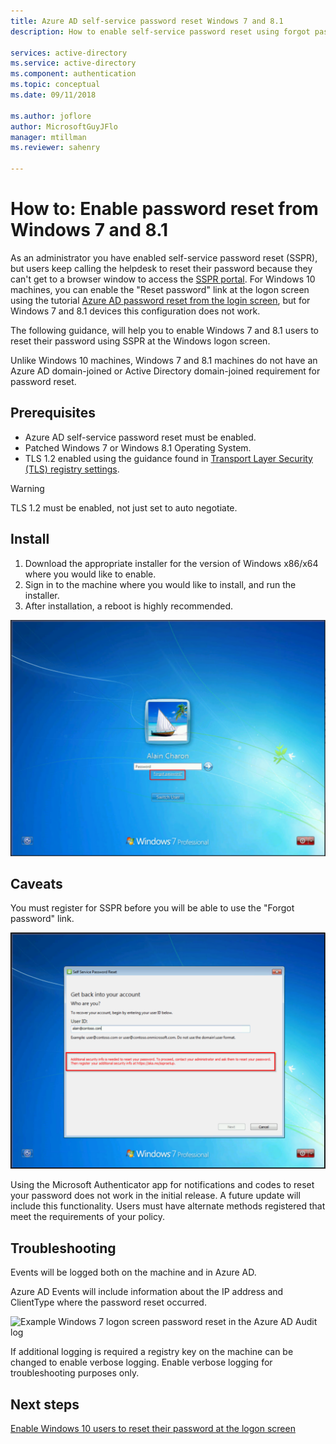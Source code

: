 ```yaml
---
title: Azure AD self-service password reset Windows 7 and 8.1
description: How to enable self-service password reset using forgot password at the Windows 7 or 8.1 logon screen 

services: active-directory
ms.service: active-directory
ms.component: authentication
ms.topic: conceptual
ms.date: 09/11/2018

ms.author: joflore
author: MicrosoftGuyJFlo
manager: mtillman
ms.reviewer: sahenry

---
```

# How to: Enable password reset from Windows 7 and 8.1

As an administrator you have enabled self-service password reset (SSPR), but users keep calling the helpdesk to reset their password because they can't get to a browser window to access the [SSPR portal](https://aka.ms/sspr). For Windows 10 machines, you can enable the "Reset password" link at the logon screen using the tutorial [Azure AD password reset from the login screen](tutorial-sspr-windows.md), but for Windows 7 and 8.1 devices this configuration does not work.

The following guidance, will help you to enable Windows 7 and 8.1 users to reset their password using SSPR at the Windows logon screen.

Unlike Windows 10 machines, Windows 7 and 8.1 machines do not have an Azure AD domain-joined or Active Directory domain-joined requirement for password reset.

## Prerequisites

* Azure AD self-service password reset must be enabled.
* Patched Windows 7 or Windows 8.1 Operating System.
* TLS 1.2 enabled using the guidance found in [Transport Layer Security (TLS) registry settings](https://docs.microsoft.com/windows-server/security/tls/tls-registry-settings#tls-12).

> [!WARNING]
> TLS 1.2 must be enabled, not just set to auto negotiate.

## Install

1. Download the appropriate installer for the version of Windows x86/x64 where you would like to enable.
1. Sign in to the machine where you would like to install, and run the installer.
1. After installation, a reboot is highly recommended.

![Example Windows 7 logon screen with "Forgot password?" link shown](media/howto-sspr-windows-7-8/windows-7-logon-screen.png)

## Caveats

You must register for SSPR before you will be able to use the "Forgot password" link.

![Additional security info is needed to reset your password](media/howto-sspr-windows-7-8/windows-7-sspr-need-security-info.png)

Using the Microsoft Authenticator app for notifications and codes to reset your password does not work in the initial release. A future update will include this functionality. Users must have alternate methods registered that meet the requirements of your policy.

## Troubleshooting

Events will be logged both on the machine and in Azure AD.

Azure AD Events will include information about the IP address and ClientType where the password reset occurred.

![Example Windows 7 logon screen password reset in the Azure AD Audit log](windows-7-sspr-azure-ad-audit-log.png)

If additional logging is required a registry key on the machine can be changed to enable verbose logging. Enable verbose logging for troubleshooting purposes only.

## Next steps

[Enable Windows 10 users to reset their password at the logon screen](tutorial-sspr-windows.md)